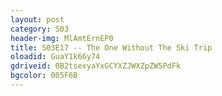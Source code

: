 ```yaml
---
layout: post 
category: S03 
header-img: MlAmtErnEP0 
title: S03E17 -- The One Without The Ski Trip 
oloadid: GuaY1k66y74 
gdriveid: 0B2tsexyaYxGCYXZJWXZpZW5PdFk 
bgcolor: 005F6B
--- 
```

<!--more--> 
